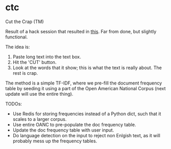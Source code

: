 ctc
===

Cut the Crap (TM)

Result of a hack session that resulted in [this](http://agile-stream-1480.herokuapp.com/static/client.html "Cut the Crap"). Far from done, but slightly functional.

The idea is:

1. Paste long text into the text box.
2. Hit the 'CUT' button.
3. Look at the words that it show; this is what the text is really about. The rest is crap.

The method is a simple TF-IDF, where we pre-fill the document frequency table by seeding it using a part of the Open American National Corpus (next update will use the entire thing).

TODOs:
- Use Redis for storing frequencies instead of a Python dict, such that it scales to a larger corpus.
- Use entire OANC to pre-populate the doc frequency table.
- Update the doc frequency table with user input.
- Do language detection on the input to reject non Enlgish text, as it will probably mess up the frequency tables.


